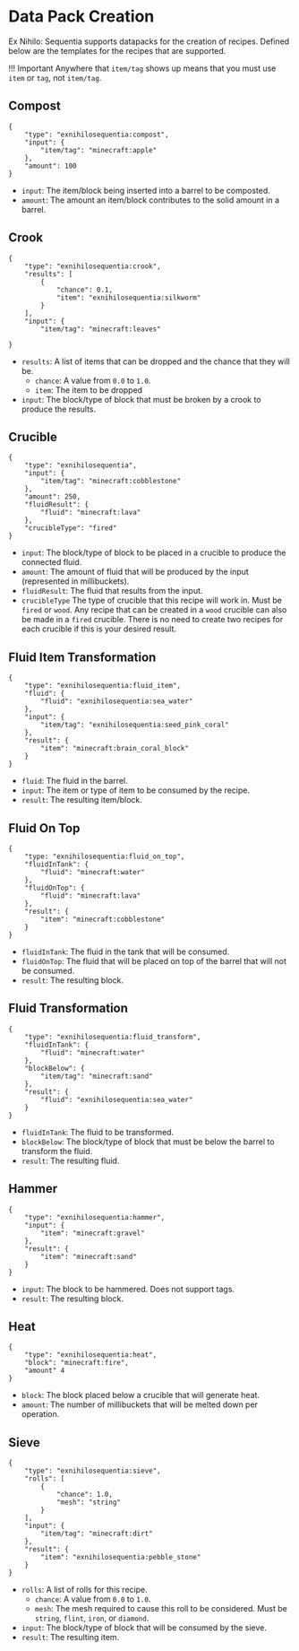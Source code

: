 # Data Pack Creation

Ex Nihilo: Sequentia supports datapacks for the creation of recipes. Defined below are the templates for the recipes that are supported.

!!! Important
    Anywhere that `item/tag` shows up means that you must use `item` or `tag`, not `item/tag`.

## Compost

```lang-json
{
    "type": "exnihilosequentia:compost",
    "input": {
        "item/tag": "minecraft:apple"
    },
    "amount": 100
}
```

- `input`: The item/block being inserted into a barrel to be composted.
- `amount`: The amount an item/block contributes to the solid amount in a barrel.

## Crook

```lang-json
{
    "type": "exnihilosequentia:crook",
    "results": [
        {
            "chance": 0.1,
            "item": "exnihilosequentia:silkworm"
        }
    ],
    "input": {
        "item/tag": "minecraft:leaves"

}
```

- `results`: A list of items that can be dropped and the chance that they will be.
  - `chance`: A value from `0.0` to `1.0`.
  - `item`: The item to be dropped
- `input`: The block/type of block that must be broken by a crook to produce the results.

## Crucible

```lang-json
{
    "type": "exnihilosequentia",
    "input": {
        "item/tag": "minecraft:cobblestone"
    },
    "amount": 250,
    "fluidResult": {
        "fluid": "minecraft:lava"
    },
    "crucibleType": "fired"
}
```

- `input`: The block/type of block to be placed in a crucible to produce the connected fluid.
- `amount`: The amount of fluid that will be produced by the input (represented in millibuckets).
- `fluidResult`: The fluid that results from the input.
- `crucibleType` The type of crucible that this recipe will work in. Must be `fired` or `wood`. Any recipe that can be created in a `wood` crucible can also be made in a `fired` crucible. There is no need to create two recipes for each crucible if this is your desired result.

## Fluid Item Transformation

```lang-json
{
    "type": "exnihilosequentia:fluid_item",
    "fluid": {
        "fluid": "exnihilosequentia:sea_water"
    },
    "input": {
        "item/tag": "exnihilosequentia:seed_pink_coral"
    },
    "result": {
        "item": "minecraft:brain_coral_block"
    }
}
```

- `fluid`: The fluid in the barrel.
- `input`: The item or type of item to be consumed by the recipe.
- `result`: The resulting item/block.

## Fluid On Top

```lang-json
{
    "type: "exnihilosequentia:fluid_on_top",
    "fluidInTank": {
        "fluid": "minecraft:water"
    },
    "fluidOnTop": {
        "fluid": "minecraft:lava"
    },
    "result": {
        "item": "minecraft:cobblestone"
    }
}
```
- `fluidInTank`: The fluid in the tank that will be consumed.
- `fluidOnTop`: The fluid that will be placed on top of the barrel that will not be consumed.
- `result`: The resulting block.

## Fluid Transformation

```lang-json
{
    "type": "exnihilosequentia:fluid_transform",
    "fluidInTank": {
        "fluid": "minecraft:water"
    },
    "blockBelow": {
        "item/tag": "minecraft:sand"
    },
    "result": {
        "fluid": "exnihilosequentia:sea_water"
    }
}
```

- `fluidInTank`: The fluid to be transformed.
- `blockBelow`: The block/type of block that must be below the barrel to transform the fluid.
- `result`: The resulting fluid.

## Hammer

```lang-json
{
    "type": "exnihilosequentia:hammer",
    "input": {
        "item": "minecraft:gravel"
    },
    "result": {
        "item": "minecraft:sand"
    }
}
```

- `input`: The block to be hammered. Does not support tags.
- `result`: The resulting block.

## Heat

```lang-json
{
    "type": "exnihilosequentia:heat",
    "block": "minecraft:fire",
    "amount" 4
}
```

- `block`: The block placed below a crucible that will generate heat.
- `amount`: The number of millibuckets that will be melted down per operation.

## Sieve

```lang-json
{
    "type": "exnihilosequentia:sieve",
    "rolls": [
        {
            "chance": 1.0,
            "mesh": "string"
        }
    ],
    "input": {
        "item/tag": "minecraft:dirt"
    },
    "result": {
        "item": "exnihilosequentia:pebble_stone"
    }
}
```

- `rolls`: A list of rolls for this recipe.
    - `chance`: A value from `0.0` to `1.0`.
    - `mesh`: The mesh required to cause this roll to be considered. Must be `string`, `flint`, `iron`, or `diamond`.
- `input`: The block/type of block that will be consumed by the sieve.
- `result`: The resulting item.